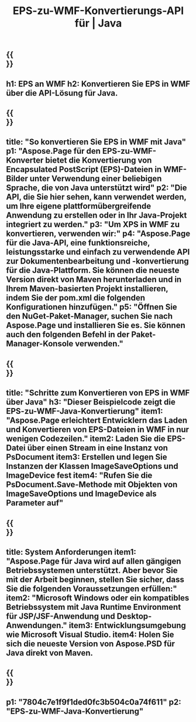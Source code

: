 ﻿---
translation: true
template: /_templates/_conversion-child-java.md
title: EPS-zu-WMF-Konvertierungs-API für | Java
url: /java/conversion/eps-to-wmf/
description: Beispiel-Java-Konvertierungscode für das EPS-Format in eine WMF-Datei. Verwenden Sie diesen Beispielcode, um EPS in WMF in jeder Web- oder Desktop-Java-basierten Anwendung zu konvertieren.
informat: EPS
outformat: WMF
otherformats: XPS PS
---

{{<section banner>}}
---
h1: EPS an WMF
h2: Konvertieren Sie EPS in WMF über die API-Lösung für Java.
---

{{<section overview>}}
---
title: "So konvertieren Sie EPS in WMF mit Java"
p1: "Aspose.Page für den EPS-zu-WMF-Konverter bietet die Konvertierung von Encapsulated PostScript (EPS)-Dateien in WMF-Bilder unter Verwendung einer beliebigen Sprache, die von Java unterstützt wird"
p2: "Die API, die Sie hier sehen, kann verwendet werden, um Ihre eigene plattformübergreifende Anwendung zu erstellen oder in Ihr Java-Projekt integriert zu werden."
p3: "Um XPS in WMF zu konvertieren, verwenden wir:"
p4: "Aspose.Page für die Java-API, eine funktionsreiche, leistungsstarke und einfach zu verwendende API zur Dokumentenbearbeitung und -konvertierung für die Java-Plattform. Sie können die neueste Version direkt von Maven herunterladen und in Ihrem Maven-basierten Projekt installieren, indem Sie der pom.xml die folgenden Konfigurationen hinzufügen."
p5: "Öffnen Sie den NuGet-Paket-Manager, suchen Sie nach Aspose.Page und installieren Sie es. Sie können auch den folgenden Befehl in der Paket-Manager-Konsole verwenden."
---

{{<section feature1>}}
---
title: "Schritte zum Konvertieren von EPS in WMF über Java"
h3: "Dieser Beispielcode zeigt die EPS-zu-WMF-Java-Konvertierung"
item1: "Aspose.Page erleichtert Entwicklern das Laden und Konvertieren von EPS-Dateien in WMF in nur wenigen Codezeilen."
item2: Laden Sie die EPS-Datei über einen Stream in eine Instanz von PsDocument
item3: Erstellen und legen Sie Instanzen der Klassen ImageSaveOptions und ImageDevice fest
item4: "Rufen Sie die PsDocument.Save-Methode mit Objekten von ImageSaveOptions und ImageDevice als Parameter auf"
---

{{<section feature2>}}
---
title: System Anforderungen
item1: "Aspose.Page für Java wird auf allen gängigen Betriebssystemen unterstützt. Aber bevor Sie mit der Arbeit beginnen, stellen Sie sicher, dass Sie die folgenden Voraussetzungen erfüllen:"
item2: "Microsoft Windows oder ein kompatibles Betriebssystem mit Java Runtime Environment für JSP/JSF-Anwendung und Desktop-Anwendungen."
item3: Entwicklungsumgebung wie Microsoft Visual Studio.
item4: Holen Sie sich die neueste Version von Aspose.PSD für Java direkt von Maven.
---

{{<section gist>}}
---
p1: "7804c7e1f9f1ded0fc3b504c0a74f611"
p2: "EPS-zu-WMF-Java-Konvertierung"
---
